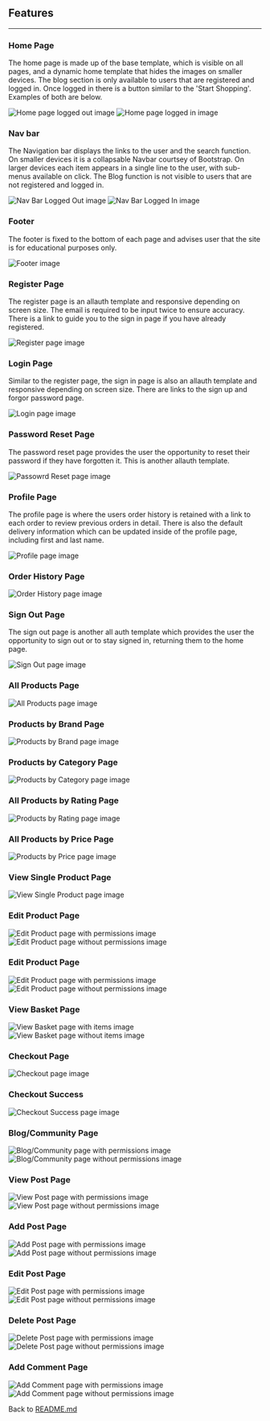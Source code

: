 ## Features
---

### Home Page
The home page is made up of the base template, which is visible on all pages, and a dynamic home template that hides the images on smaller devices. The blog section is only available to users that are registered and logged in. Once logged in there is a button similar to the 'Start Shopping'. Examples of both are below.

![Home page logged out image]()
![Home page logged in image]()

### Nav bar
The Navigation bar displays the links to the user and the search function. On smaller devices it is a collapsable Navbar courtsey of Bootstrap. On larger devices each item appears in a single line to the user, with sub-menus available on click. The Blog function is not visible to users that are not registered and logged in.

![Nav Bar Logged Out image]()
![Nav Bar Logged In image]()

### Footer
The footer is fixed to the bottom of each page and advises user that the site is for educational purposes only.

![Footer image]()

### Register Page
The register page is an allauth template and responsive depending on screen size. The email is required to be input twice to ensure accuracy. There is a link to guide you to the sign in page if you have already registered.

![Register page image]()

### Login Page
Similar to the register page, the sign in page is also an allauth template and responsive depending on screen size. There are links to the sign up and forgor password page.

![Login page image]()

### Password Reset Page
The password reset page provides the user the opportunity to reset their password if they have forgotten it. This is another allauth template.

![Passowrd Reset page image]()

### Profile Page
The profile page is where the users order history is retained with a link to each order to review previous orders in detail. There is also the default delivery information which can be updated inside of the profile page, including first and last name.

![Profile page image]()

### Order History Page


![Order History page image]()

### Sign Out Page
The sign out page is another all auth template which provides the user the opportunity to sign out or to stay signed in, returning them to the home page.

![Sign Out page image]()

### All Products Page


![All Products page image]()

### Products by Brand Page


![Products by Brand page image]()

### Products by Category Page


![Products by Category page image]()

### All Products by Rating Page


![Products by Rating page image]()

### All Products by Price Page


![Products by Price page image]()

### View Single Product Page


![View Single Product page image]()

### Edit Product Page


![Edit Product page with permissions image]()
![Edit Product page without permissions image]()

### Edit Product Page


![Edit Product page with permissions image]()
![Edit Product page without permissions image]()

### View Basket Page


![View Basket page with items image]()
![View Basket page without items image]()

### Checkout Page


![Checkout page image]()

### Checkout Success


![Checkout Success page image]()

### Blog/Community Page


![Blog/Community page with permissions image]()
![Blog/Community page without permissions image]()

### View Post Page


![View Post page with permissions image]()
![View Post page without permissions image]()

### Add Post Page


![Add Post page with permissions image]()
![Add Post page without permissions image]()

### Edit Post Page


![Edit Post page with permissions image]()
![Edit Post page without permissions image]()

### Delete Post Page


![Delete Post page with permissions image]()
![Delete Post page without permissions image]()

### Add Comment Page


![Add Comment page with permissions image]()
![Add Comment page without permissions image]()


Back to [README.md](README.md)
